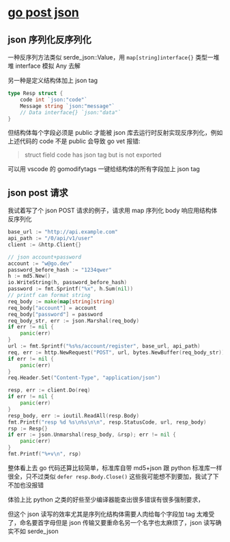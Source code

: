 # [go post json](/2022/08/go_post_json.md)

## json 序列化反序列化

一种反序列方法类似 serde_json::Value，用 `map[string]interface{}` 类型一堆堆 interface 模拟 Any 去解

另一种是定义结构体加上 json tag

```go
type Resp struct {
    code int `json:"code"`
    Message string `json:"message"`
    // Data interface{} `json:"data"`
}
```

但结构体每个字段必须是 public 才能被 json 库去运行时反射实现反序列化，例如上述代码的 code 不是 public 会导致 go vet 报错:

> struct field code has json tag but is not exported

可以用 vscode 的 gomodifytags 一键给结构体的所有字段加上 json tag

## json post 请求

我试着写了个 json POST 请求的例子，请求用 map 序列化 body 响应用结构体反序列化

```go
base_url := "http://api.example.com"
api_path := "/0/api/v1/user"
client := &http.Client{}

// json account+password
account := "w@go.dev"
password_before_hash := "1234qwer"
h := md5.New()
io.WriteString(h, password_before_hash)
password := fmt.Sprintf("%x", h.Sum(nil))
// printf can format string
req_body := make(map[string]string)
req_body["account"] = account
req_body["password"] = password
req_body_str, err := json.Marshal(req_body)
if err != nil {
    panic(err)
}
url := fmt.Sprintf("%s%s/account/register", base_url, api_path)
req, err := http.NewRequest("POST", url, bytes.NewBuffer(req_body_str))
if err != nil {
    panic(err)
}
req.Header.Set("Content-Type", "application/json")

resp, err := client.Do(req)
if err != nil {
    panic(err)
}
resp_body, err := ioutil.ReadAll(resp.Body)
fmt.Printf("resp %d %s\n%s\n\n", resp.StatusCode, url, resp_body)
rsp := Resp{}
if err := json.Unmarshal(resp_body, &rsp); err != nil {
    panic(err)
}
fmt.Printf("%+v\n", rsp)
```

整体看上去 go 代码还算比较简单，标准库自带 md5+json 跟 python 标准库一样很全，只不过类似 `defer resp.Body.Close()` 这些我可能想不到要加，我试了下不加也没报错

体验上比 python 之类的好些至少编译器能查出很多错误有很多强制要求，

但这个 json 读写的效率尤其是序列化结构体需要人肉给每个字段加 tag 太难受了，命名要首字母但是 json 传输又要重命名另一个名字也太麻烦了，json 读写确实不如 serde_json
